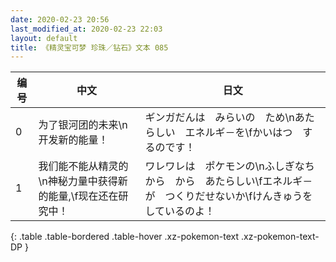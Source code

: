 ```yaml
---
date: 2020-02-23 20:56
last_modified_at: 2020-02-23 22:03
layout: default
title: 《精灵宝可梦 珍珠／钻石》文本 085
---
```

| 编号 | 中文 | 日文 |
| ---- | ---- | ---- |
| 0 | 为了银河团的未来\n开发新的能量！ | ギンガだんは　みらいの　ため\nあたらしい　エネルギ－を\fかいはつ　するのです！ |
| 1 | 我们能不能从精灵的\n神秘力量中获得新的能量,\f现在还在研究中！ | ワレワレは　ポケモンの\nふしぎなちから　から　あたらしい\fエネルギ－が　つくりだせないか\fけんきゅうを　しているのよ！ |
{: .table .table-bordered .table-hover .xz-pokemon-text .xz-pokemon-text-DP }